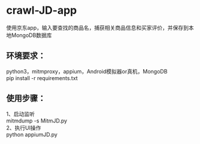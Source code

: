# crawl-JD-app
使用京东app，输入要查找的商品名，捕获相关商品信息和买家评价，并保存到本地MongoDB数据库

## 环境要求：<br>
python3，mitmproxy，appium，Android模拟器or真机，MongoDB <br>
pip install -r requirements.txt

## 使用步骤：<br>
1、启动监听<br>
    mitmdump -s MitmJD.py<br>
2、执行UI操作<br>
    python appiumJD.py<br>
